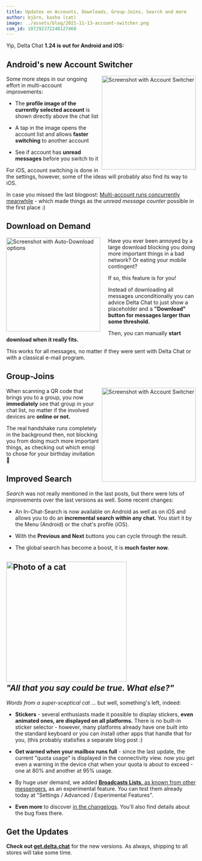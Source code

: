 ```yaml
---
title: Updates on Accounts, Downloads, Group-Joins, Search and more
author: björn, kasha (cat)
image: ../assets/blog/2021-11-13-account-switcher.png
com_id: 107292372248127460
---
```


Yip, Delta Chat **1.24 is out for Android and iOS:**


## Android's new Account Switcher

<img src="../assets/blog/2021-11-13-account-switcher.png" style="width:250px; float:right; clear:both; margin-left:.5em; margin-bottom:.2em;" alt="Screenshot with Account Switcher" />

Some more steps in our ongoing effort in multi-account improvements:

- The **profile image of the currently selected account**
  is shown directly above the chat list
  
- A tap in the image opens the account list and allows
  **faster switching** to another account
  
- See if account has **unread messages** before you switch to it

For iOS, account switching is done in the settings,
however, some of the ideas will probably also find its way to iOS.

In case you missed the last blogpost:
[Multi-account runs concurrently meanwhile](2021-08-24-updates#multi-account-added-or-improved) -
which made things as the _unread message counter_ possible in the first place :)


## Download on Demand

<img src="../assets/blog/2021-11-13-auto-download.png" style="width:250px; float:left; clear:both; margin-right:1.5em; margin-bottom:.5em;" alt="Screenshot with Auto-Download options" />

Have you ever been annoyed
by a large download
blocking you doing more important things in a bad network?
Or eating your mobile contingent?

If so, this feature is for you!

Instead of downloading all messages unconditionally you
can advice Delta Chat to just show a placeholder and a
**"Download" button for messages larger than some threshold.**

Then, you can manually **start download when it really fits.**

This works for all messages,
no matter if they were sent with Delta Chat or with a classical e-mail program.


## Group-Joins

<img src="../assets/blog/2021-11-13-group-invites.jpg" style="width:250px; float:right; clear:both; margin-left:.5em; margin-bottom:.2em;" alt="Screenshot with Account Switcher" />

When scanning a QR code that brings you to a group,
you now **immediately** see that group in your chat list,
no matter if the involved devices are **online or not.**

The real handshake runs completely in the background then,
not blocking you from doing much more important things,
as checking out which emoji to chose for your birthday invitation 🎉


## Improved Search

_Search_ was not really mentioned in the last posts,
but there were lots of improvements over the last versions as well.
Some recent changes:

- An In-Chat-Search is now available on Android as well as on iOS
  and allows you to do an **incremental search within any chat.**
  You start it by the Menu (Android) or the chat's profile (iOS).

- With the **Previous and Next** buttons you can cycle through the result.

- The global search has become a boost,
  it is **much faster now.**
  

## <img src="../assets/blog/2021-11-13-delta-cat.jpg" style="width:320px; clear:both; margin-bottom:.2em;" alt="Photo of a cat" /><br />_"All that you say could be true. What else?"_

_Words from a super-sceptical cat ..._ but well, something's left, indeed:

- **Stickers** - several enthusiasts made it possible
  to display stickers, **even animated ones, are displayed on all platforms.**
  There is no built-in sticker selector -
  however, many platforms already have one built into the standard keyboard
  or you can install other apps that handle that for you,
  (this probably statisfies a separate blog post :)
  
- **Get warned when your mailbox runs full** - since the last update,
  the current "quota usage" is displayed in the connectivity view.
  now you get even a warning in the device chat
  when your quota is about to exceed - one at 80% and another at 95% usage.

- By huge user demand,
  we added [**Broadcasts Lists,** as known from other messengers](https://github.com/deltachat/deltachat-android/pull/2060),
  as an experimental feature.
  You can test them already today at "Settings / Advanced / Experimental Features".

- **Even more** to discover 
  [in the changelogs](download#changelogs).
  You'll also find details about the bug fixes there.




## Get the Updates

**Check out [get.delta.chat](https://get.delta.chat)** for the new versions.
As always, shipping to all stores will take some time.
